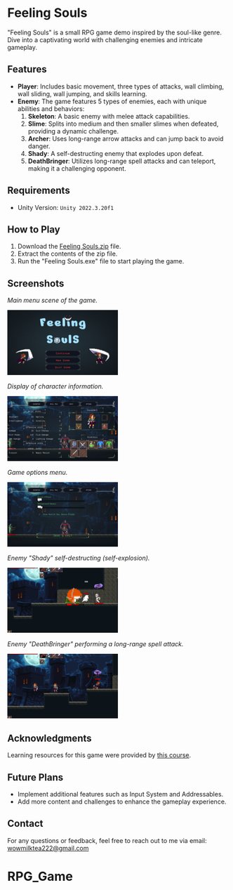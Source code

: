 
# Feeling Souls

"Feeling Souls" is a small RPG game demo inspired by the soul-like genre. Dive into a captivating world with challenging enemies and intricate gameplay.

## Features

- **Player**: Includes basic movement, three types of attacks, wall climbing, wall sliding, wall jumping, and skills learning.
- **Enemy**: The game features 5 types of enemies, each with unique abilities and behaviors:
  1. **Skeleton**: A basic enemy with melee attack capabilities.
  2. **Slime**: Splits into medium and then smaller slimes when defeated, providing a dynamic challenge.
  3. **Archer**: Uses long-range arrow attacks and can jump back to avoid danger.
  4. **Shady**: A self-destructing enemy that explodes upon defeat.
  5. **DeathBringer**: Utilizes long-range spell attacks and can teleport, making it a challenging opponent.

## Requirements

- Unity Version: `Unity 2022.3.20f1`

## How to Play

1. Download the [Feeling Souls.zip](https://github.com/Tiai/RPG_Game/blob/main/GamePlay/Feeling%20Souls.zip) file.
2. Extract the contents of the zip file.
3. Run the "Feeling Souls.exe" file to start playing the game.

## Screenshots



_Main menu scene of the game._

<img src="https://github.com/Tiai/RPG_Game/blob/main/Screenshot/mainscene.png" alt="Main Menu" style="width:50%" />



_Display of character information._

<img src="https://github.com/Tiai/RPG_Game/blob/main/Screenshot/CharacterInfo.png" alt="Character Info" style="width:50%" />



_Game options menu._

<img src="https://github.com/Tiai/RPG_Game/blob/main/Screenshot/Options.png" alt="Options" style="width:50%" />



_Enemy "Shady" self-destructing (self-explosion)._

<img src="https://github.com/Tiai/RPG_Game/blob/main/Screenshot/Self%20explosion.png" alt="Shady Self-Explosion" style="width:50%" />



_Enemy "DeathBringer" performing a long-range spell attack._

<img src="https://github.com/Tiai/RPG_Game/blob/main/Screenshot/Spell%20Attack.png" alt="DeathBringer Prediction Spell Attack" style="width:50%" />


## Acknowledgments

Learning resources for this game were provided by [this course](https://www.udemy.com/course/2d-rpg-alexdev/?couponCode=LETSLEARNNOW).

## Future Plans

- Implement additional features such as Input System and Addressables.
- Add more content and challenges to enhance the gameplay experience.

## Contact

For any questions or feedback, feel free to reach out to me via email: wowmilktea222@gmail.com

# RPG_Game
